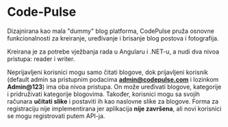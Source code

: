 # Code-Pulse

Dizajnirana kao mala "dummy" blog platforma, CodePulse pruža osnovne funkcionalnosti za kreiranje, uređivanje i brisanje blog postova i fotografija. 

Kreirana je za potrebe vježbanja rada u Angularu i .NET-u, a nudi dva nivoa pristupa: reader i writer. 

Neprijavljeni korisnici mogu samo čitati blogove, dok prijavljeni korisnik (default admin sa pristupnim podacima <strong>admin@codepulse.com</strong> i lozinkom <strong>Admin@123</strong>) ima oba nivoa pristupa. On može uređivati blogove, kategorije i pridruživati kategorije blogovima. Također, korisnici mogu sa svojih računara <strong>učitati slike</strong> i postaviti ih kao naslovne slike za blogove. Forma za registraciju nije implementirana jer aplikacija <strong>nije završena</strong>, ali novi korisnici se mogu registrovati putem API-ja.
